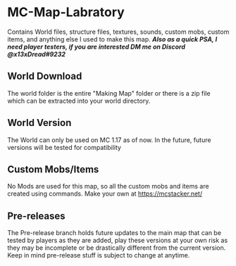 # MC-Map-Labratory
Contains World files, structure files, textures, sounds, custom mobs, custom items, and anything else I used to make this map. 
***Also as a quick PSA, I need player testers, if you are interested DM me on Discord @x13xDread#9232***

## World Download
The world folder is the entire "Making Map" folder or there is a zip file which can be extracted into your world directory.

## World Version
The World can only be used on MC 1.17 as of now. In the future, future versions will be tested for compatibility

## Custom Mobs/Items
No Mods are used for this map, so all the custom mobs and items are created using commands. Make your own at https://mcstacker.net/

## Pre-releases
The Pre-release branch holds future updates to the main map that can be tested by players as they are added, play these versions at your own risk as they may be incomplete or be drastically different from the current version. Keep in mind pre-release stuff is subject to change at anytime.
